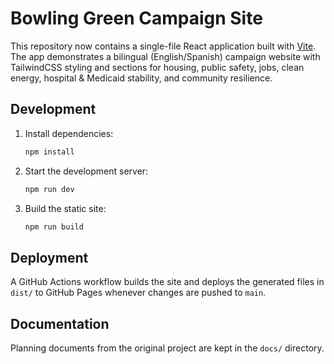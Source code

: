# Bowling Green Campaign Site

This repository now contains a single-file React application built with [Vite](https://vitejs.dev/). The app demonstrates a bilingual (English/Spanish) campaign website with TailwindCSS styling and sections for housing, public safety, jobs, clean energy, hospital & Medicaid stability, and community resilience.

## Development

1. Install dependencies:
   ```bash
   npm install
   ```
2. Start the development server:
   ```bash
   npm run dev
   ```
3. Build the static site:
   ```bash
   npm run build
   ```

## Deployment

A GitHub Actions workflow builds the site and deploys the generated files in `dist/` to GitHub Pages whenever changes are pushed to `main`.

## Documentation

Planning documents from the original project are kept in the `docs/` directory.
